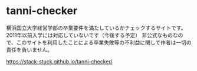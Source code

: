 # tanni-checker
横浜国立大学経営学部の卒業要件を満たしているかチェックするサイトです。
2011年以前入学には対応していないです（今後する予定）
非公式なものなので、このサイトを利用したことによる卒業失敗等の不利益に関して作者は一切の責任を負いません。

https://stack-stuck.github.io/tanni-checker/
